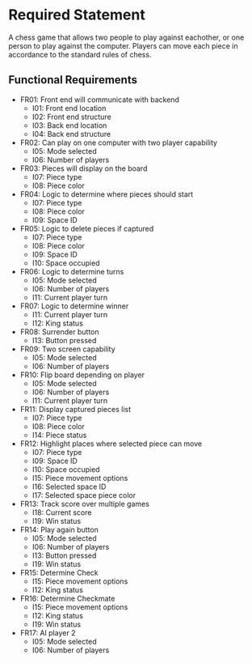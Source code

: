 # Required Statement

A chess game that allows two people to play against eachother, or one person to play against the computer. Players can move each piece in accordance to the standard rules of chess.

## Functional Requirements

- FR01: Front end will communicate with backend
  - I01: Front end location
  - I02: Front end structure
  - I03: Back end location
  - I04: Back end structure
- FR02: Can play on one computer with two player capability
  - I05: Mode selected
  - I06: Number of players
- FR03: Pieces will display on the board
  - I07: Piece type
  - I08: Piece color
- FR04: Logic to determine where pieces should start
  - I07: Piece type
  - I08: Piece color
  - I09: Space ID
- FR05: Logic to delete pieces if captured
  - I07: Piece type
  - I08: Piece color
  - I09: Space ID
  - I10: Space occupied
- FR06: Logic to determine turns
  - I05: Mode selected
  - I06: Number of players
  - I11: Current player turn
- FR07: Logic to determine winner
  - I11: Current player turn
  - I12: King status
- FR08: Surrender button
  - I13: Button pressed
- FR09: Two screen capability
  - I05: Mode selected
  - I06: Number of players
- FR10: Flip board depending on player
  - I05: Mode selected
  - I06: Number of players
  - I11: Current player turn
- FR11: Display captured pieces list
  - I07: Piece type
  - I08: Piece color
  - I14: Piece status
- FR12: Highlight places where selected piece can move
  - I07: Piece type
  - I09: Space ID
  - I10: Space occupied
  - I15: Piece movement options
  - I16: Selected space ID
  - I17: Selected space piece color
- FR13: Track score over multiple games
  - I18: Current score
  - I19: Win status
- FR14: Play again button
  - I05: Mode selected
  - I06: Number of players
  - I13: Button pressed
  - I19: Win status
- FR15: Determine Check
  - I15: Piece movement options
  - I12: King status
- FR16: Determine Checkmate
  - I15: Piece movement options
  - I12: King status
  - I19: Win status
- FR17: AI player 2
  - I05: Mode selected
  - I06: Number of players
